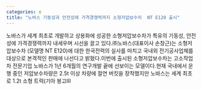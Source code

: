 ```yaml
---
categories: e
title: "노바스 기동성과 안전성에 가격경쟁력까지 소형저압보수차  NT E120 출시"
---
```

노바스가 세계 최초로 개발하고 상용화에 성공한 소형저압보수차가 특유의 기동성, 안전성에 가격경쟁력까지 내세우며 시선을 끌고 있다.㈜노바스(대표이사 손창근)는 소형저압보수차 (모델명 NT E120)에 대한 한국전력의 실사를 마치고 국내외 전기공사업체를 대상으로 본격적인 판매에 나선다고 밝혔다.이번에 출시된 소형저압보수차는 고소작업차 전문기업 노바스가 1년 6개월의 연구개발 끝에 선보이는 모델이다.현재 국내에서 운행 중인 저압보수차량은 2.5t 이상 차량에 절연 버킷을 장착했지만 노바스는 세계 최초로 1.2t 소형 트럭(기아 봉고III
